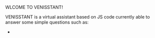 WLCOME TO VENISSTANT!

VENISSTANT is a virtual assistant based on JS code currently able to answer some simple questions such as:

- 
